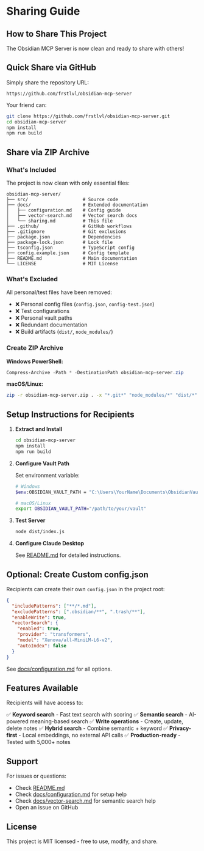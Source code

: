 # Sharing Guide

## How to Share This Project

The Obsidian MCP Server is now clean and ready to share with others!

## Quick Share via GitHub

Simply share the repository URL:

```text
https://github.com/frstlvl/obsidian-mcp-server
```

Your friend can:

```bash
git clone https://github.com/frstlvl/obsidian-mcp-server.git
cd obsidian-mcp-server
npm install
npm run build
```

## Share via ZIP Archive

### What's Included

The project is now clean with only essential files:

```text
obsidian-mcp-server/
├── src/                    # Source code
├── docs/                   # Extended documentation
│   ├── configuration.md    # Config guide
│   ├── vector-search.md    # Vector search docs
│   └── sharing.md          # This file
├── .github/                # GitHub workflows
├── .gitignore              # Git exclusions
├── package.json            # Dependencies
├── package-lock.json       # Lock file
├── tsconfig.json           # TypeScript config
├── config.example.json     # Config template
├── README.md               # Main documentation
└── LICENSE                 # MIT License
```

### What's Excluded

All personal/test files have been removed:
- ❌ Personal config files (`config.json`, `config-test.json`)
- ❌ Test configurations
- ❌ Personal vault paths
- ❌ Redundant documentation
- ❌ Build artifacts (`dist/`, `node_modules/`)

### Create ZIP Archive

**Windows PowerShell:**

```powershell
Compress-Archive -Path * -DestinationPath obsidian-mcp-server.zip
```

**macOS/Linux:**

```bash
zip -r obsidian-mcp-server.zip . -x "*.git*" "node_modules/*" "dist/*"
```

## Setup Instructions for Recipients

1. **Extract and Install**

   ```bash
   cd obsidian-mcp-server
   npm install
   npm run build
   ```

2. **Configure Vault Path**

   Set environment variable:

   ```bash
   # Windows
   $env:OBSIDIAN_VAULT_PATH = "C:\Users\YourName\Documents\ObsidianVault"

   # macOS/Linux
   export OBSIDIAN_VAULT_PATH="/path/to/your/vault"
   ```

3. **Test Server**

   ```bash
   node dist/index.js
   ```

4. **Configure Claude Desktop**

   See [README.md](../README.md#claude-desktop-integration) for detailed instructions.

## Optional: Create Custom config.json

Recipients can create their own `config.json` in the project root:

```json
{
  "includePatterns": ["**/*.md"],
  "excludePatterns": [".obsidian/**", ".trash/**"],
  "enableWrite": true,
  "vectorSearch": {
    "enabled": true,
    "provider": "transformers",
    "model": "Xenova/all-MiniLM-L6-v2",
    "autoIndex": false
  }
}
```

See [docs/configuration.md](configuration.md) for all options.

## Features Available

Recipients will have access to:

✅ **Keyword search** - Fast text search with scoring
✅ **Semantic search** - AI-powered meaning-based search
✅ **Write operations** - Create, update, delete notes
✅ **Hybrid search** - Combine semantic + keyword
✅ **Privacy-first** - Local embeddings, no external API calls
✅ **Production-ready** - Tested with 5,000+ notes

## Support

For issues or questions:
- Check [README.md](../README.md)
- Check [docs/configuration.md](configuration.md) for setup help
- Check [docs/vector-search.md](vector-search.md) for semantic search help
- Open an issue on GitHub

## License

This project is MIT licensed - free to use, modify, and share.
